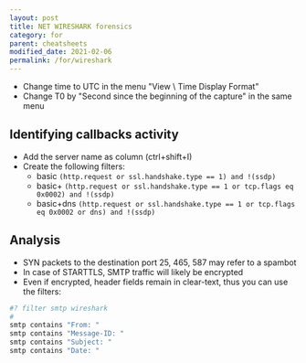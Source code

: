 ```yaml
---
layout: post
title: NET WIRESHARK forensics
category: for
parent: cheatsheets
modified_date: 2021-02-06
permalink: /for/wireshark
---
```


* Change time to UTC in the menu "View \ Time Display Format"
* Change T0 by "Second since the beginning of the capture" in the same menu

## Identifying callbacks activity

* Add the server name as column (ctrl+shift+I)
* Create the following filters:
  * basic ```(http.request or ssl.handshake.type == 1) and !(ssdp)```
  * basic+ ```(http.request or ssl.handshake.type == 1 or tcp.flags eq 0x0002) and !(ssdp)```
  * basic+dns ```(http.request or ssl.handshake.type == 1 or tcp.flags eq 0x0002 or dns) and !(ssdp)```

## Analysis

* SYN packets to the destination port 25, 465, 587 may refer to a spambot
* In case of STARTTLS, SMTP traffic will likely be encrypted
* Even if encrypted, header fields remain in clear-text, thus you can use the filters:
```sh
#? filter smtp wireshark
#
smtp contains "From: "
smtp contains "Message-ID: "
smtp contains "Subject: "
smtp contains "Date: "

```


